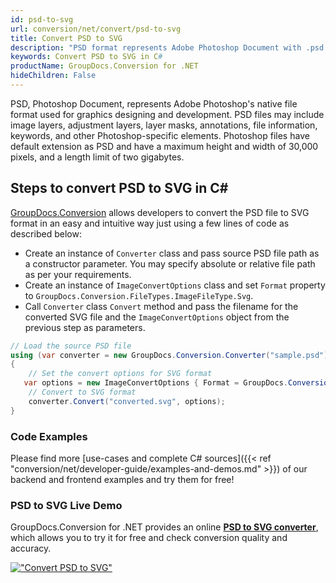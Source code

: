 ```yaml
---
id: psd-to-svg
url: conversion/net/convert/psd-to-svg
title: Convert PSD to SVG
description: "PSD format represents Adobe Photoshop Document with .psd extension. Learn how to convert PSD to SVG file programmatically in C# language using GroupDocs.Conversion for .NET library."
keywords: Convert PSD to SVG in C#
productName: GroupDocs.Conversion for .NET
hideChildren: False
---
```


PSD, Photoshop Document, represents Adobe Photoshop's native file format used for graphics designing and development. PSD files may include image layers, adjustment layers, layer masks, annotations, file information, keywords, and other Photoshop-specific elements. Photoshop files have default extension as PSD and have a maximum height and width of 30,000 pixels, and a length limit of two gigabytes.

## Steps to convert PSD to SVG in C#

[GroupDocs.Conversion](https://products.groupdocs.com/conversion/net) allows developers to convert the PSD file to SVG format in an easy and intuitive way just using a few lines of code as described below:

* Create an instance of `Converter` class and pass source PSD file path as a constructor parameter. You may specify absolute or relative file path as per your requirements. 
* Create an instance of `ImageConvertOptions` class and set `Format` property to `GroupDocs.Conversion.FileTypes.ImageFileType.Svg`.
* Call `Converter` class `Convert` method and pass the filename for the converted SVG file and the `ImageConvertOptions` object from the previous step as parameters.

```csharp
// Load the source PSD file
using (var converter = new GroupDocs.Conversion.Converter("sample.psd"))
{
    // Set the convert options for SVG format
   var options = new ImageConvertOptions { Format = GroupDocs.Conversion.FileTypes.ImageFileType.Svg };
    // Convert to SVG format
    converter.Convert("converted.svg", options);
}
```

### Code Examples

Please find more [use-cases and complete C# sources]({{< ref "conversion/net/developer-guide/examples-and-demos.md" >}}) of our backend and frontend examples and try them for free!

### PSD to SVG Live Demo

GroupDocs.Conversion for .NET provides an online [**PSD to SVG converter**](https://products.groupdocs.app/conversion/psd-to-svg), which allows you to try it for free and check conversion quality and accuracy.

[!["Convert PSD to SVG"](conversion/net/images/convert-to-svg/convert-psd-to-svg.png)](https://products.groupdocs.app/conversion/psd-to-svg)